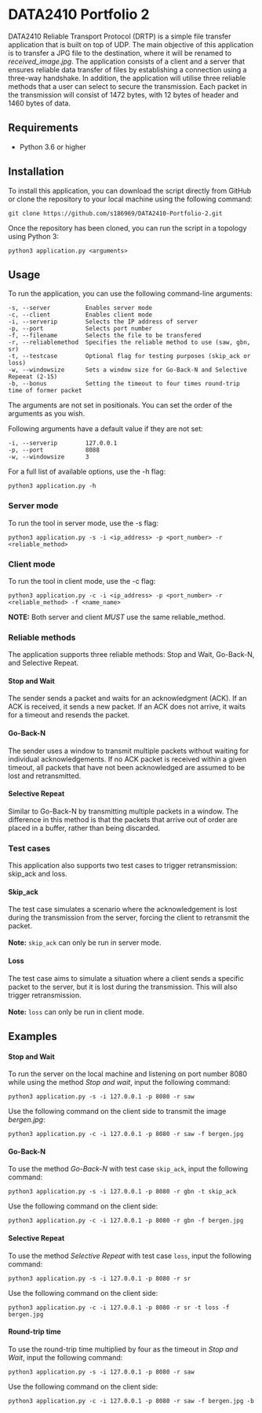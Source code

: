 # DATA2410 Portfolio 2
DATA2410 Reliable Transport Protocol (DRTP) is a simple file transfer application that is built on top of UDP. The main objective of this application is to transfer a JPG file to the destination, where it will be renamed to *received_image.jpg*. The application consists of a client and a server that ensures reliable data transfer of files by establishing a connection using a three-way handshake. In addition, the application will utilise three reliable methods that a user can select to secure the transmission. Each packet in the transmission will consist of 1472 bytes, with 12 bytes of header and 1460 bytes of data. 

## Requirements  
- Python 3.6 or higher
  
## Installation
To install this application, you can download the script directly from GitHub or clone the repository to your local machine using the following command:

```
git clone https://github.com/s186969/DATA2410-Portfolio-2.git
```

Once the repository has been cloned, you can run the script in a topology using Python 3:

```
python3 application.py <arguments>
```

## Usage
To run the application, you can use the following command-line arguments:  

```
-s, --server          Enables server mode
-c, --client          Enables client mode
-i, --serverip        Selects the IP address of server
-p, --port            Selects port number
-f, --filename        Selects the file to be transfered
-r, --reliablemethod  Specifies the reliable method to use (saw, gbn, sr) 
-t, --testcase        Optional flag for testing purposes (skip_ack or loss)
-w, --windowsize      Sets a window size for Go-Back-N and Selective Repeeat (2-15)
-b, --bonus           Setting the timeout to four times round-trip time of former packet
```

The arguments are not set in positionals. You can set the order of the arguments as you wish.

Following arguments have a default value if they are not set:
```
-i, --serverip        127.0.0.1
-p, --port            8088
-w, --windowsize      3
```

For a full list of available options, use the -h flag:
```
python3 application.py -h
```

### Server mode
To run the tool in server mode, use the -s flag:
```
python3 application.py -s -i <ip_address> -p <port_number> -r <reliable_method>
```

### Client mode

To run the tool in client mode, use the -c flag:
```
python3 application.py -c -i <ip_address> -p <port_number> -r <reliable_method> -f <name_name>
```
**NOTE:** Both server and client *MUST* use the same reliable_method.

### Reliable methods
The application supports three reliable methods: Stop and Wait, Go-Back-N, and Selective Repeat.

#### Stop and Wait
The sender sends a packet and waits for an acknowledgment (ACK). If an ACK is received, it sends a new packet. If an ACK does not arrive, it waits for a timeout and resends the packet.  

#### Go-Back-N
The sender uses a window to transmit multiple packets without waiting for individual acknowledgements. If no ACK packet is received within a given timeout, all packets that have not been acknowledged are assumed to be lost and retransmitted.  

#### Selective Repeat  
Similar to Go-Back-N by transmitting multiple packets in a window. The difference in this method is that the packets that arrive out of order are placed in a buffer, rather than being discarded.  

### Test cases
This application also supports two test cases to trigger retransmission: skip_ack and loss.

#### Skip_ack
The test case simulates a scenario where the acknowledgement is lost during the transmission from the server, forcing the client to retransmit the packet.
<br><br>**Note:** <code>skip_ack</code> can only be run in server mode.

#### Loss
The test case aims to simulate a situation where a client sends a specific packet to the server, but it is lost during the transmission. This will also trigger retransmission.
<br><br>**Note:** <code>loss</code> can only be run in client mode.

## Examples
#### Stop and Wait
To run the server on the local machine and listening on port number 8080 while using the method *Stop and wait*, input the following command:
```
python3 application.py -s -i 127.0.0.1 -p 8080 -r saw
```

Use the following command on the client side to transmit the image *bergen.jpg*:
```
python3 application.py -c -i 127.0.0.1 -p 8080 -r saw -f bergen.jpg
``` 

#### Go-Back-N
To use the method *Go-Back-N* with test case <code>skip_ack</code>, input the following command:
```
python3 application.py -s -i 127.0.0.1 -p 8080 -r gbn -t skip_ack
``` 

Use the following command on the client side:
```
python3 application.py -c -i 127.0.0.1 -p 8080 -r gbn -f bergen.jpg
```

#### Selective Repeat  
To use the method *Selective Repeat* with test case <code>loss</code>, input the following command:
```
python3 application.py -s -i 127.0.0.1 -p 8080 -r sr
``` 

Use the following command on the client side:
```
python3 application.py -c -i 127.0.0.1 -p 8080 -r sr -t loss -f bergen.jpg
```

#### Round-trip time
To use the round-trip time multiplied by four as the timeout in *Stop and Wait*, input the following command:
```
python3 application.py -s -i 127.0.0.1 -p 8080 -r saw
```
Use the following command on the client side:
```
python3 application.py -c -i 127.0.0.1 -p 8080 -r saw -f bergen.jpg -b
``` 
